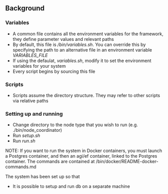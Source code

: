 

## Background

### Variables
* A common file contains all the environment variables for the framework, they define parameter values and relevant paths
* By default, this file is */bin/variables.sh*. You can override this by specifying the path to an alternative file in an environment variable *VARIABLES_FILE*
* If using the defaulat, *variables.sh*, modify it to set the environment variables for your system
* Every script begins by sourcing this file

### Scripts
* Scripts assume the directory structure. They may refer to other scripts via relative paths

### Setting up and running
* Change directory to the node type that you wish to run (e.g. ./bin/node_coordinator)
* Run *setup.sh*
* Run *run.sh*

NOTE:
If you want to run the system in Docker containers, you must launch a Postgres container, and then an agi/ef container, linked to the Postgres container. The commands are contained at /bin/docker/README-docker-commands.md


The system has been set up so that
* It is possible to setup and run db on a separate machine